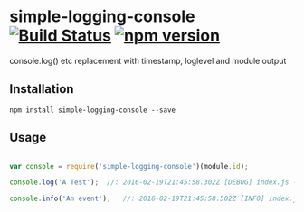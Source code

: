 # simple-logging-console [![Build Status](https://travis-ci.org/bealearts/simple-logging-console.svg)](https://travis-ci.org/bealearts/simple-logging-console) [![npm version](https://badge.fury.io/js/simple-logging-console-consoletize.svg)](http://badge.fury.io/js/simple-logging-console)

console.log() etc replacement with timestamp, loglevel and module output


## Installation

```shell
npm install simple-logging-console --save
```

## Usage
```js

var console = require('simple-logging-console')(module.id);

console.log('A Test');	//: 2016-02-19T21:45:58.302Z [DEBUG] index.js - A Test

console.info('An event');	//: 2016-02-19T21:45:58.502Z [INFO] index.js - An event

```

